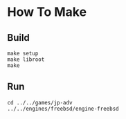 How To Make
===========

## Build
```
make setup
make libroot
make
```

## Run
```
cd ../../games/jp-adv
../../engines/freebsd/engine-freebsd
```
